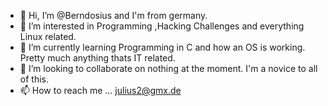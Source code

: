 - 👋 Hi, I’m @Berndosius and I'm from germany.
- 👀 I’m interested in Programming ,Hacking Challenges and everything Linux related.
- 🌱 I’m currently learning Programming in C and how an OS is working. Pretty much anything thats IT related.
- 💞️ I’m looking to collaborate on nothing at the moment. I'm a novice to all of this.
- 📫 How to reach me ... julius2@gmx.de

<!---
Berndosius/Berndosius is a ✨ special ✨ repository because its `README.md` (this file) appears on your GitHub profile.
You can click the Preview link to take a look at your changes.
--->

